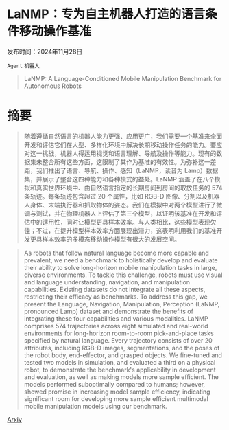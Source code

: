 # LaNMP：专为自主机器人打造的语言条件移动操作基准

发布时间：2024年11月28日

`Agent` `机器人`

> LaNMP: A Language-Conditioned Mobile Manipulation Benchmark for Autonomous Robots

# 摘要

> 随着遵循自然语言的机器人能力更强、应用更广，我们需要一个基准来全面开发和评估它们在大型、多样化环境中解决长期移动操作任务的能力。要应对这一挑战，机器人得运用视觉和语言理解、导航及操作等能力。现有的数据集未整合所有这些方面，这限制了其作为基准的有效性。为弥补这一差距，我们推出了语言、导航、操作、感知（LaNMP，读音为 Lamp）数据集，并展示了整合这四种能力和各种模式的益处。LaNMP 涵盖了在八个模拟和真实世界环境中、由自然语言指定的长期房间到房间的取放任务的 574 条轨迹。每条轨迹包含超过 20 个属性，比如 RGB-D 图像、分割以及机器人身体、末端执行器和抓取物体的姿态。我们在模拟中对两个模型进行了微调与测试，并在物理机器人上评估了第三个模型，以证明该基准在开发和评估中的适用性，同时让模型更具样本效率。与人类相比，这些模型表现欠佳；不过，在提升模型样本效率方面展现出潜力，这表明利用我们的基准开发更具样本效率的多模态移动操作模型有很大的发展空间。

> As robots that follow natural language become more capable and prevalent, we need a benchmark to holistically develop and evaluate their ability to solve long-horizon mobile manipulation tasks in large, diverse environments. To tackle this challenge, robots must use visual and language understanding, navigation, and manipulation capabilities. Existing datasets do not integrate all these aspects, restricting their efficacy as benchmarks. To address this gap, we present the Language, Navigation, Manipulation, Perception (LaNMP, pronounced Lamp) dataset and demonstrate the benefits of integrating these four capabilities and various modalities. LaNMP comprises 574 trajectories across eight simulated and real-world environments for long-horizon room-to-room pick-and-place tasks specified by natural language. Every trajectory consists of over 20 attributes, including RGB-D images, segmentations, and the poses of the robot body, end-effector, and grasped objects. We fine-tuned and tested two models in simulation, and evaluated a third on a physical robot, to demonstrate the benchmark's applicability in development and evaluation, as well as making models more sample efficient. The models performed suboptimally compared to humans; however, showed promise in increasing model sample efficiency, indicating significant room for developing more sample efficient multimodal mobile manipulation models using our benchmark.

[Arxiv](https://arxiv.org/abs/2412.05313)